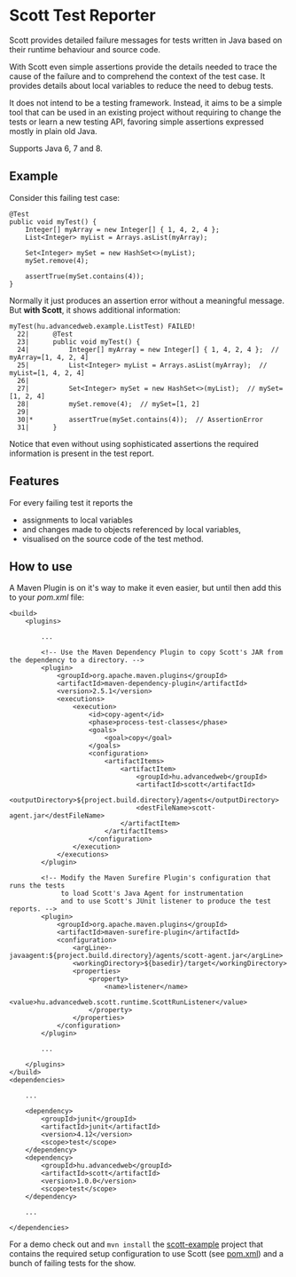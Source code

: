 Scott Test Reporter
===================

Scott provides detailed failure messages for tests written in Java
based on their runtime behaviour and source code.

With Scott even simple assertions provide the details needed to
trace the cause of the failure and to comprehend the context of the test case.
It provides details about local variables to reduce the need to debug tests.

It does not intend to be a testing framework. Instead, it aims to be a simple tool
that can be used in an existing project without requiring to change the tests or
learn a new testing API, favoring simple assertions expressed mostly in plain old Java.

Supports Java 6, 7 and 8.


Example
-------
Consider this failing test case:

```
@Test
public void myTest() {
	Integer[] myArray = new Integer[] { 1, 4, 2, 4 };
	List<Integer> myList = Arrays.asList(myArray);
	
	Set<Integer> mySet = new HashSet<>(myList);
	mySet.remove(4);

	assertTrue(mySet.contains(4));
}
```

Normally it just produces an assertion error without a meaningful message.
But **with Scott**, it shows additional information:

```
myTest(hu.advancedweb.example.ListTest) FAILED!
  22|      @Test
  23|      public void myTest() {
  24|          Integer[] myArray = new Integer[] { 1, 4, 2, 4 };  // myArray=[1, 4, 2, 4]
  25|          List<Integer> myList = Arrays.asList(myArray);  // myList=[1, 4, 2, 4]
  26|          
  27|          Set<Integer> mySet = new HashSet<>(myList);  // mySet=[1, 2, 4]
  28|          mySet.remove(4);  // mySet=[1, 2]
  29|  
  30|*         assertTrue(mySet.contains(4));  // AssertionError
  31|      }
```

Notice that even without using sophisticated assertions the required information is present in the test report.


Features
--------
For every failing test it reports the
- assignments to local variables
- and changes made to objects referenced by local variables,
- visualised on the source code of the test method.


How to use
----------
A Maven Plugin is on it's way to make it even easier,
but until then add this to your *pom.xml* file:

```
<build>
	<plugins>

		...

		<!-- Use the Maven Dependency Plugin to copy Scott's JAR from the dependency to a directory. -->
		<plugin>
			<groupId>org.apache.maven.plugins</groupId>
			<artifactId>maven-dependency-plugin</artifactId>
			<version>2.5.1</version>
			<executions>
				<execution>
					<id>copy-agent</id>
					<phase>process-test-classes</phase>
					<goals>
						<goal>copy</goal>
					</goals>
					<configuration>
						<artifactItems>
							<artifactItem>
								<groupId>hu.advancedweb</groupId>
								<artifactId>scott</artifactId>
								<outputDirectory>${project.build.directory}/agents</outputDirectory>
								<destFileName>scott-agent.jar</destFileName>
							</artifactItem>
						</artifactItems>
					</configuration>
				</execution>
			</executions>
		</plugin>

		<!-- Modify the Maven Surefire Plugin's configuration that runs the tests
		     to load Scott's Java Agent for instrumentation
		     and to use Scott's JUnit listener to produce the test reports. -->
		<plugin>
			<groupId>org.apache.maven.plugins</groupId>
			<artifactId>maven-surefire-plugin</artifactId>
			<configuration>
				<argLine>-javaagent:${project.build.directory}/agents/scott-agent.jar</argLine>
				<workingDirectory>${basedir}/target</workingDirectory>
				<properties>
					<property>
						<name>listener</name>
						<value>hu.advancedweb.scott.runtime.ScottRunListener</value>
					</property>
				</properties>
			</configuration>
		</plugin>

		...

	</plugins>
</build>
<dependencies>

	...

	<dependency>
		<groupId>junit</groupId>
		<artifactId>junit</artifactId>
		<version>4.12</version>
		<scope>test</scope>
	</dependency>
	<dependency>
		<groupId>hu.advancedweb</groupId>
		<artifactId>scott</artifactId>
		<version>1.0.0</version>
		<scope>test</scope>
	</dependency>

	...

</dependencies>
```

For a demo check out and ```mvn install``` the [scott-example](https://github.com/dodie/scott/tree/master/scott-examples/junit) project
that contains the required setup configuration to use Scott (see [pom.xml](https://github.com/dodie/scott/tree/master/scott-examples/junit/pom.xml))
and a bunch of failing tests for the show.


